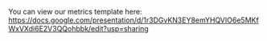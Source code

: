 You can view our metrics template here: 
 https://docs.google.com/presentation/d/1r3DGvKN3EY8emYHQVIO6e5MKfWxVXdi6E2V3QQohbbk/edit?usp=sharing
